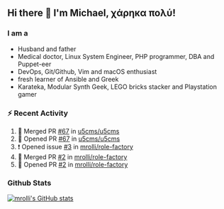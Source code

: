 ## Hi there 👋 I'm Michael, χάρηκα πολύ!

<!--
**mrolli/mrolli** is a ✨ _special_ ✨ repository because its `README.md` (this file) appears on your GitHub profile.

Here are some ideas to get you started:

- 🔭 I’m currently working on ...
- 🌱 I’m currently learning ...
- 👯 I’m looking to collaborate on ...
- 🤔 I’m looking for help with ...
- 💬 Ask me about ...
- 📫 How to reach me: ...
- 😄 Pronouns: ...
- ⚡ Fun fact: ...
-->

### I am a
- Husband and father
- Medical doctor, Linux System Engineer, PHP programmer, DBA and Puppet-eer
- DevOps, Git/Github, Vim and macOS enthusiast
- fresh learner of Ansible and Greek
- Karateka, Modular Synth Geek, LEGO bricks stacker and Playstation gamer 

### :zap: Recent Activity

<!--START_SECTION:activity-->
1. 🎉 Merged PR [#67](https://github.com/u5cms/u5cms/pull/67) in [u5cms/u5cms](https://github.com/u5cms/u5cms)
2. 💪 Opened PR [#67](https://github.com/u5cms/u5cms/pull/67) in [u5cms/u5cms](https://github.com/u5cms/u5cms)
3. ❗️ Opened issue [#3](https://github.com/mrolli/role-factory/issues/3) in [mrolli/role-factory](https://github.com/mrolli/role-factory)
4. 🎉 Merged PR [#2](https://github.com/mrolli/role-factory/pull/2) in [mrolli/role-factory](https://github.com/mrolli/role-factory)
5. 💪 Opened PR [#2](https://github.com/mrolli/role-factory/pull/2) in [mrolli/role-factory](https://github.com/mrolli/role-factory)
<!--END_SECTION:activity-->

### Github Stats
[![mrolli's GitHub stats](https://github-readme-stats.vercel.app/api?username=mrolli&count_private=true&show_icons=true&theme=transparent)](https://github.com/anuraghazra/github-readme-stats)  
<!-- [![mrolli's Top Langs](https://github-readme-stats.vercel.app/api/top-langs/?username=mrolli&count_private=true&theme=onedark&hide=c%2B%2B,c,html,cmake,makefile&layout=compact)](https://github.com/anuraghazra/github-readme-stats) -->
